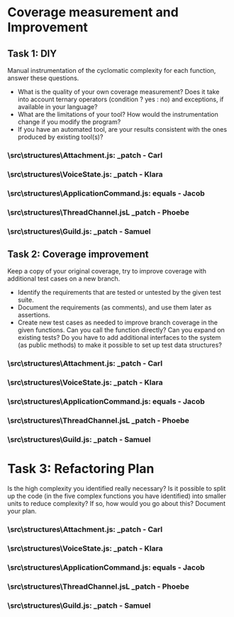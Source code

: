 # Coverage measurement and Improvement

## Task 1: DIY

Manual instrumentation of the cyclomatic complexity for each function, answer these questions.

- What is the quality of your own coverage measurement? Does it take into account ternary operators
  (condition ? yes : no) and exceptions, if available in your language?
- What are the limitations of your tool? How would the instrumentation change if you modify the
  program?
- If you have an automated tool, are your results consistent with the ones produced by existing tool(s)?

### \src\structures\Attachment.js: \_patch - Carl

### \src\structures\VoiceState.js: \_patch - Klara

### \src\structures\ApplicationCommand.js: equals - Jacob

### \src\structures\ThreadChannel.jsL \_patch - Phoebe

### \src\structures\Guild.js: \_patch - Samuel

## Task 2: Coverage improvement

Keep a copy of your original coverage, try to improve coverage with additional test cases on a new branch.

- Identify the requirements that are tested or untested by the given test suite.
- Document the requirements (as comments), and use them later as assertions.
- Create new test cases as needed to improve branch coverage in the given functions. Can you call the function directly? Can you expand on existing tests? Do you have to add additional interfaces to the system (as public methods) to make it possible to set up test data structures?

### \src\structures\Attachment.js: \_patch - Carl

### \src\structures\VoiceState.js: \_patch - Klara

### \src\structures\ApplicationCommand.js: equals - Jacob

### \src\structures\ThreadChannel.jsL \_patch - Phoebe

### \src\structures\Guild.js: \_patch - Samuel

# Task 3: Refactoring Plan

Is the high complexity you identified really necessary? Is it possible to split up the code (in the five complex functions you have identified) into smaller units to reduce complexity? If so, how would you go about this? Document your plan.

### \src\structures\Attachment.js: \_patch - Carl

### \src\structures\VoiceState.js: \_patch - Klara

### \src\structures\ApplicationCommand.js: equals - Jacob

### \src\structures\ThreadChannel.jsL \_patch - Phoebe

### \src\structures\Guild.js: \_patch - Samuel
